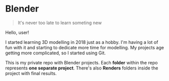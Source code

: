 # Blender

> It's never too late to learn someting new

Hello, user!

I started learning 3D modelling in 2018 just as a hobby. I'm having a lot of fun with it and starting to dedicate more time for modelling. My projects age getting more complicated, so I started using Git.

This is my private repo with Blender projects. Each **folder** within the repo represents **one separate project**. There's also **Renders** folders inside the project with final results.


